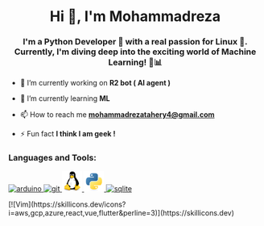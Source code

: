 <h1 align="center">Hi 👋, I'm Mohammadreza</h1>
<h3 align="center">I'm a Python Developer 🐍 with a real passion for Linux 🐧. Currently, I'm diving deep into the exciting world of Machine Learning! 🤖📊</h3>

- 🔭 I’m currently working on **R2 bot ( AI agent )**

- 🌱 I’m currently learning **ML**

- 📫 How to reach me **mohammadrezatahery4@gmail.com**

- ⚡ Fun fact **I think I am geek !**



<h3 align="left">Languages and Tools:</h3>
<p align="left"> <a href="https://www.arduino.cc/" target="_blank" rel="noreferrer"> <img src="https://cdn.worldvectorlogo.com/logos/arduino-1.svg" alt="arduino" width="40" height="40"/> </a> <a href="https://git-scm.com/" target="_blank" rel="noreferrer"> <img src="https://www.vectorlogo.zone/logos/git-scm/git-scm-icon.svg" alt="git" width="40" height="40"/> </a> <a href="https://www.linux.org/" target="_blank" rel="noreferrer"> <img src="https://raw.githubusercontent.com/devicons/devicon/master/icons/linux/linux-original.svg" alt="linux" width="40" height="40"/> </a> <a href="https://www.python.org" target="_blank" rel="noreferrer"> <img src="https://raw.githubusercontent.com/devicons/devicon/master/icons/python/python-original.svg" alt="python" width="40" height="40"/> </a> <a href="https://www.sqlite.org/" target="_blank" rel="noreferrer"> <img src="https://www.vectorlogo.zone/logos/sqlite/sqlite-icon.svg" alt="sqlite" width="40" height="40"/> </a> </p>
[![Vim](https://skillicons.dev/icons?i=aws,gcp,azure,react,vue,flutter&perline=3)](https://skillicons.dev)
